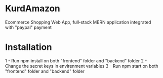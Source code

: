 # KurdAmazon
Ecommerce Shopping Web App, full-stack MERN application integrated with "paypal" payment
# Installation
  1 - Run npm install on both "frontend" folder and "backend" folder
  2 - Change the secret keys in envirenment variables
  3 - Run npm start on both "frontend" folder and "backend" folder
  
